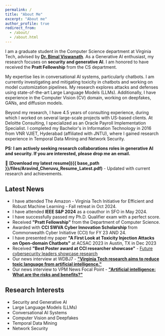 ```yaml
---
permalink: /
title: "About Me"
excerpt: "About me"
author_profile: true
redirect_from: 
  - /about/
  - /about.html
---
```


I am a graduate student in the Computer Science department at Virginia Tech, advised by **[Dr. Bimal Viswanath](https://people.cs.vt.edu/vbimal/)**. As a Generative AI enthusiast, my research focuses on **security and generative AI**. I am honored to have received the **Pratt Fellowship** from the CS department.

My expertise lies in conversational AI systems, particularly chatbots. I am currently investigating and mitigating toxicity in chatbots and working on model customization pipelines. My research explores attacks and defenses using state-of-the-art Large Language Models (LLMs). Additionally, I have experience in the Computer Vision (CV) domain, working on deepfakes, GANs, and diffusion models. 

Beyond my research, I have 4.5 years of consulting experience, during which I worked on several large-scale projects with US-based clients. At Deloitte Consulting, I specialized as an Oracle Payroll Implementation Specialist. I completed my Bachelor's in Information Technology in 2016 from VNR VJIET, Hyderabad (affiliated with JNTU), where I gained research experience in Temporal Data Mining and Network Security.

**PS: I am actively seeking research collaborations roles in generative AI and security. If you are interested, please drop me an email.**

📄 **[Download my latest resume]({{ base_path }}/files/Aravind_Cheruvu_Resume_Latest.pdf)** - Updated with current research and achievements.

## Latest News

* I have attended The Amazon - Virginia Tech Initiative for Efficient and Robust Machine Learning - Fall retreat in Oct 2024.
* I have attended **IEEE S&P 2024** as a coauthor in SFO in May 2024.
* I have successfully passed my Ph.D. Qualifier exam with a perfect score.
* Received **"Pratt Fellowship"** from the Department of Computer Science.
* Awarded with **CCI SWVA Cyber Innovation Scholarship** from Commonwealth Cyber Initiative (CCI) for FY 23 AND 24.
* I have presented my paper **"A First Look at Toxicity Injection Attacks on Open-domain Chatbots"** at ACSAC 2023 in Austin, TX in Dec 2023
* Received **"Best Poster award at CCI researcher showcase"** - [Future cybersecurity leaders showcase research](https://news.vt.edu/articles/2023/04/future-cybersecurity-leaders-showcase-research.html)
* Our news interview at WDBJ7 - [**"Virginia Tech research aims to reduce toxic language from artificial intelligence."**](https://www.wdbj7.com/2023/05/01/virginia-tech-research-aims-reduce-toxic-language-artificial-intelligence/)
* Our news interview to VPM News Focal Point - [**"Artificial intelligence: What are the risks and benefits?"**](https://www.pbs.org/video/artificial-intelligence-what-are-the-risks-and-benefits-kaz2/)

## Research Interests
* Security and Generative AI
* Large Language Models (LLMs) 
* Conversational AI Systems
* Computer Vision and Deepfakes
* Temporal Data Mining
* Network Security 